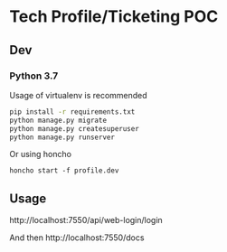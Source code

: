 # Tech Profile/Ticketing POC

## Dev

### Python 3.7 

Usage of virtualenv is recommended
```bash
pip install -r requirements.txt
python manage.py migrate
python manage.py createsuperuser
python manage.py runserver
```
Or using honcho

`honcho start -f profile.dev`

## Usage

http://localhost:7550/api/web-login/login

And then http://localhost:7550/docs